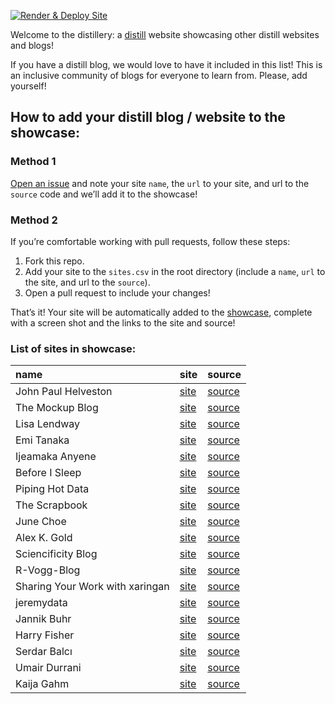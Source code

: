 
<!-- README.md is generated from README.Rmd. Please edit that file -->

<!-- badges: start -->

[![Render & Deploy
Site](https://github.com/jhelvy/distillery/actions/workflows/main.yml/badge.svg?branch=main)](https://github.com/jhelvy/distillery/actions/workflows/main.yml)
<!-- badges: end -->

Welcome to the distillery: a
[distill](https://rstudio.github.io/distill/) website showcasing other
distill websites and blogs\!

If you have a distill blog, we would love to have it included in this
list\! This is an inclusive community of blogs for everyone to learn
from. Please, add yourself\!

## How to add your distill blog / website to the showcase:

### Method 1

[Open an issue](https://github.com/jhelvy/distillery/issues) and note
your site `name`, the `url` to your site, and url to the `source` code
and we’ll add it to the showcase\!

### Method 2

If you’re comfortable working with pull requests, follow these steps:

1.  Fork this repo.
2.  Add your site to the `sites.csv` in the root directory (include a
    `name`, `url` to the site, and url to the `source`).
3.  Open a pull request to include your changes\!

That’s it\! Your site will be automatically added to the
[showcase](https://jhelvy.github.io/distillery/showcase.html), complete
with a screen shot and the links to the site and source\!

### List of sites in showcase:

| name                            | site                                                           | source                                                            |
| :------------------------------ | :------------------------------------------------------------- | :---------------------------------------------------------------- |
| John Paul Helveston             | [site](https://jhelvy.github.io/)                              | [source](https://github.com/jhelvy/jhelvy.github.io/)             |
| The Mockup Blog                 | [site](https://themockup.netlify.app/)                         | [source](https://github.com/jthomasmock/radix_themockup)          |
| Lisa Lendway                    | [site](https://lisalendway.netlify.app/)                       | [source](https://github.com/llendway/lisalendway_distill)         |
| Emi Tanaka                      | [site](https://emitanaka.org/)                                 | [source](https://github.com/emitanaka/emitanaka.github.io)        |
| Ijeamaka Anyene                 | [site](https://ijeamaka-anyene.netlify.app/)                   | [source](https://github.com/Ijeamakaanyene/ijeamaka-anyene)       |
| Before I Sleep                  | [site](https://milesmcbain.xyz/)                               | [source](https://github.com/MilesMcBain/milesmcbain.com/)         |
| Piping Hot Data                 | [site](https://www.pipinghotdata.com/)                         | [source](https://github.com/shannonpileggi/pipinghotdata_distill) |
| The Scrapbook                   | [site](https://eliocamp.github.io/scrapbook/)                  | [source](https://github.com/eliocamp/scrapbook)                   |
| June Choe                       | [site](https://yjunechoe.github.io/)                           | [source](https://github.com/yjunechoe/yjunechoe.github.io)        |
| Alex K. Gold                    | [site](https://alexkgold.space/)                               | [source](https://github.com/akgold/akg_site)                      |
| Sciencificity Blog              | [site](https://sciencificity-blog.netlify.app/)                | [source](https://github.com/sciencificity/Blog_Vebash)            |
| R-Vogg-Blog                     | [site](https://r-vogg-blog.netlify.app/)                       | [source](https://github.com/richardvogg/r-vogg-blog)              |
| Sharing Your Work with xaringan | [site](https://spcanelon.github.io/xaringan-basics-and-beyond) | [source](https://github.com/spcanelon/xaringan-basics-and-beyond) |
| jeremydata                      | [site](https://jeremydata.com/)                                | [source](https://github.com/jeremy-allen/jeremydata_blog)         |
| Jannik Buhr                     | [site](https://jmbuhr.de)                                      | [source](https://github.com/jmbuhr/jmbuhr.github.io)              |
| Harry Fisher                    | [site](https://hfshr.xyz)                                      | [source](https://github.com/hfshr/distill_blog)                   |
| Serdar Balcı                    | [site](https://www.serdarbalci.com/)                           | [source](https://github.com/sbalci/sbalci.github.io/)             |
| Umair Durrani                   | [site](https://udurrani.netlify.app/)                          | [source](https://github.com/durraniu/udurrani_distill)            |
| Kaija Gahm                      | [site](https://kaijagahm.netlify.app/)                         | [source](https://github.com/kaijagahm/kaija_bean)                 |
